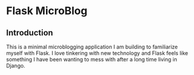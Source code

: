 # Flask MicroBlog

## Introduction
This is a minimal microblogging application I am building to familiarize myself with Flask.
I love tinkering with new technology and Flask feels like something I have been wanting to mess with after a long time living in Django.
